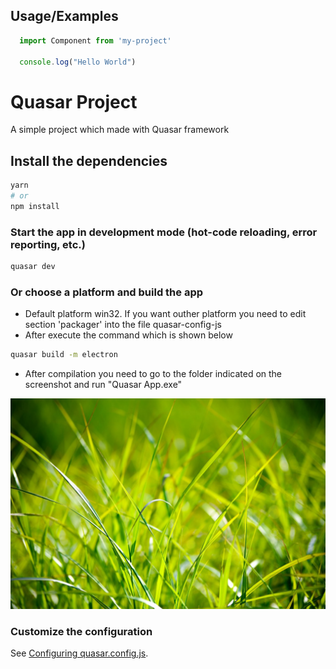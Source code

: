 
## Usage/Examples  
~~~javascript  
  import Component from 'my-project'

  console.log("Hello World")
~~~  

# Quasar Project

A simple project which made with Quasar framework

## Install the dependencies
```bash
yarn
# or
npm install
```

### Start the app in development mode (hot-code reloading, error reporting, etc.)
```bash
quasar dev
```


### Or choose a platform and build the app
- Default platform win32. If you want outher platform you need to edit section 'packager' into the file quasar-config-js
- After execute the command which is shown below

```bash
quasar build -m electron
```
- After compilation you need to go to the folder indicated on the screenshot and run "Quasar App.exe"

![App Screenshot](https://raw.githubusercontent.com/vlad-vladimirovich/quasarApp/master/public/grass.jpg)  


### Customize the configuration
See [Configuring quasar.config.js](https://v2.quasar.dev/quasar-cli-vite/quasar-config-js).
